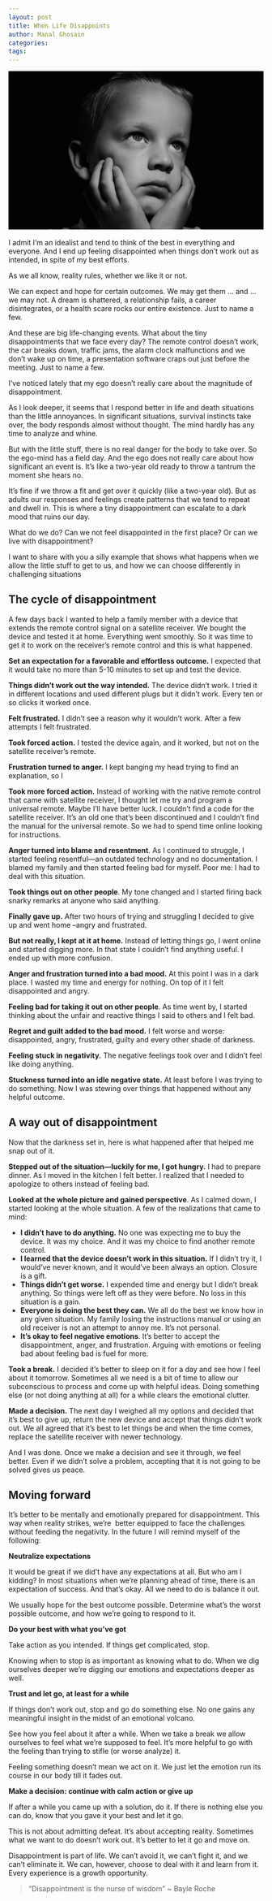 ```yaml
---
layout: post
title: When Life Disappoints
author: Manal Ghosain
categories:
tags:
---
```


![Sad kid](/images/disappointed.jpg)

I admit I’m an idealist and tend to think of the best in everything and everyone. And I end up feeling disappointed when things don’t work out as intended, in spite of my best efforts.

As we all know, reality rules, whether we like it or not.

We can expect and hope for certain outcomes. We may get them … and …  we may not. A dream is shattered, a relationship fails, a career disintegrates, or a health scare rocks our entire existence. Just to name a few.

And these are big life-changing events. What about the tiny disappointments that we face every day? The remote control doesn’t work, the car breaks down, traffic jams, the alarm clock malfunctions and we don’t wake up on time, a presentation software craps out just before the meeting. Just to name a few.

I’ve noticed lately that my ego doesn’t really care about the magnitude of disappointment.

As I look deeper, it seems that I respond better in life and death situations than the little annoyances. In significant situations, survival instincts take over, the body responds almost without thought. The mind hardly has any time to analyze and whine.

But with the little stuff, there is no real danger for the body to take over. So the ego-mind has a field day. And the ego does not really care about how significant an event is. It’s like a two-year old ready to throw a tantrum the moment she hears no.

It’s fine if we throw a fit and get over it quickly (like a two-year old). But as adults our responses and feelings create patterns that we tend to repeat and dwell in. This is where a tiny disappointment can escalate to a dark mood that ruins our day.

What do we do? Can we not feel disappointed in the first place? Or can we live with disappointment?

I want to share with you a silly example that shows what happens when we allow the little stuff to get to us, and how we can choose differently in challenging situations

## The cycle of disappointment

A few days back I wanted to help a family member with a device that extends the remote control signal on a satellite receiver. We bought the device and tested it at home. Everything went smoothly. So it was time to get it to work on the receiver’s remote control and this is what happened. 

**Set an expectation for a favorable and effortless outcome.** I expected that it would take no more than 5-10 minutes to set up and test the device. 

**Things didn’t work out the way intended.** The device didn’t work. I tried it in different locations and used different plugs but it didn’t work. Every ten or so clicks it worked once. 

**Felt frustrated.** I didn’t see a reason why it wouldn’t work. After a few attempts I felt frustrated. 

**Took forced action.** I tested the device again, and it worked, but not on the satellite receiver’s remote. 

**Frustration turned to anger.** I kept banging my head trying to find an explanation, so I 

**Took more forced action.** Instead of working with the native remote control that came with satellite receiver, I thought let me try and program a universal remote. Maybe I’ll have better luck. I couldn’t find a code for the satellite receiver. It’s an old one that’s been discontinued and I couldn’t find the manual for the universal remote. So we had to spend time online looking for instructions. 

**Anger turned into blame and resentment**. As I continued to struggle, I started feeling resentful—an outdated technology and no documentation. I blamed my family and then started feeling bad for myself. Poor me: I had to deal with this situation. 

**Took things out on other people**. My tone changed and I started firing back snarky remarks at anyone who said anything. 

**Finally gave up.** After two hours of trying and struggling I decided to give up and went home –angry and frustrated. 

**But not really, I kept at it at home.** Instead of letting things go, I went online and started digging more. In that state I couldn’t find anything useful. I ended up with more confusion. 

**Anger and frustration turned into a bad mood.** At this point I was in a dark place. I wasted my time and energy for nothing. On top of it I felt disappointed and angry. 

**Feeling bad for taking it out on other people**. As time went by, I started thinking about the unfair and reactive things I said to others and I felt bad. 

**Regret and guilt added to the bad mood.** I felt worse and worse: disappointed, angry, frustrated, guilty and every other shade of darkness. 

**Feeling stuck in negativity.** The negative feelings took over and I didn’t feel like doing anything. 

**Stuckness turned into an idle negative state.** At least before I was trying to do something. Now I was stewing over things that happened without any helpful outcome. 

## A way out of disappointment

Now that the darkness set in, here is what happened after that helped me snap out of it. 

**Stepped out of the situation—luckily for me, I got hungry.** I had to prepare dinner. As I moved in the kitchen I felt better. I realized that I needed to apologize to others instead of feeling bad. 

**Looked at the whole picture and gained perspective**. As I calmed down, I started looking at the whole situation. A few of the realizations that came to mind: 

  * **I didn’t have to do anything.** No one was expecting me to buy the device. It was my choice. And it was my choice to find another remote control.
  * **I learned that the device doesn’t work in this situation.** If I didn’t try it, I would’ve never known, and it would’ve been always an option. Closure is a gift.
  * **Things didn’t get worse.** I expended time and energy but I didn’t break anything. So things were left off as they were before. No loss in this situation is a gain.
  * **Everyone is doing the best they can.** We all do the best we know how in any given situation. My family losing the instructions manual or using an old receiver is not an attempt to annoy me. It’s not personal.
  * **It’s okay to feel negative emotions**. It’s better to accept the disappointment, anger, and frustration. Arguing with emotions or feeling bad about feeling bad is fuel for more.

**Took a break.** I decided it’s better to sleep on it for a day and see how I feel about it tomorrow. Sometimes all we need is a bit of time to allow our subconscious to process and come up with helpful ideas. Doing something else (or not doing anything at all) for a while clears the emotional clutter. 

**Made a decision.** The next day I weighed all my options and decided that it’s best to give up, return the new device and accept that things didn’t work out. We all agreed that it’s best to let things be and when the time comes, replace the satellite receiver with newer technology. 

And I was done. Once we make a decision and see it through, we feel better. Even if we didn’t solve a problem, accepting that it is not going to be solved gives us peace. 

## Moving forward

It’s better to be mentally and emotionally prepared for disappointment. This way when reality strikes, we’re  better equipped to face the challenges without feeding the negativity. In the future I will remind myself of the following: 

**Neutralize expectations**

It would be great if we did’t have any expectations at all. But who am I kidding? In most situations when we’re planning ahead of time, there is an expectation of success. And that’s okay. All we need to do is balance it out.

We usually hope for the best outcome possible. Determine what’s the worst possible outcome, and how we’re going to respond to it.

**Do your best with what you’ve got**

Take action as you intended. If things get complicated, stop.

Knowing when to stop is as important as knowing what to do. When we dig ourselves deeper we’re digging our emotions and expectations deeper as well.

**Trust and let go, at least for a while**

If things don’t work out, stop and go do something else. No one gains any meaningful insight in the midst of an emotional volcano.

See how you feel about it after a while. When we take a break we allow ourselves to feel what we’re supposed to feel. It’s more helpful to go with the feeling than trying to stifle (or worse analyze) it.

Feeling something doesn’t mean we act on it. We just let the emotion run its course in our body till it fades out.

**Make a decision: continue with calm action or give up**

If after a while you came up with a solution, do it. If there is nothing else you can do, know that you gave it your best and let it go.

This is not about admitting defeat. It’s about accepting reality. Sometimes what we want to do doesn’t work out. It’s better to let it go and move on.

Disappointment is part of life. We can’t avoid it, we can’t fight it, and we can’t eliminate it. We can, however, choose to deal with it and learn from it. Every experience is a growth opportunity.

> “Disappointment is the nurse of wisdom” ~ Bayle Roche
